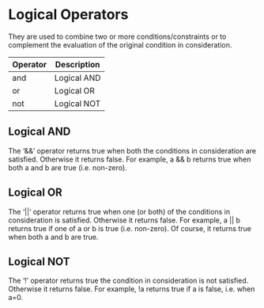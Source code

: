 # Logical Operators

They are used to combine two or more conditions/constraints or to complement the evaluation of the original condition in consideration.

| Operator | Description |
| -------- | ----------- |
| and      | Logical AND |
| or       | Logical OR  |
| not      | Logical NOT |

## Logical AND

The ‘&&’ operator returns true when both the conditions in consideration are satisfied.
Otherwise it returns false. For example, a && b returns true when both a and b are true (i.e. non-zero).

## Logical OR

The ‘||’ operator returns true when one (or both) of the conditions in consideration is satisfied.
Otherwise it returns false. For example, a || b returns true if one of a or b is true (i.e. non-zero).
Of course, it returns true when both a and b are true.

## Logical NOT

The ‘!’ operator returns true the condition in consideration is not satisfied.
Otherwise it returns false. For example, !a returns true if a is false, i.e. when a=0.
